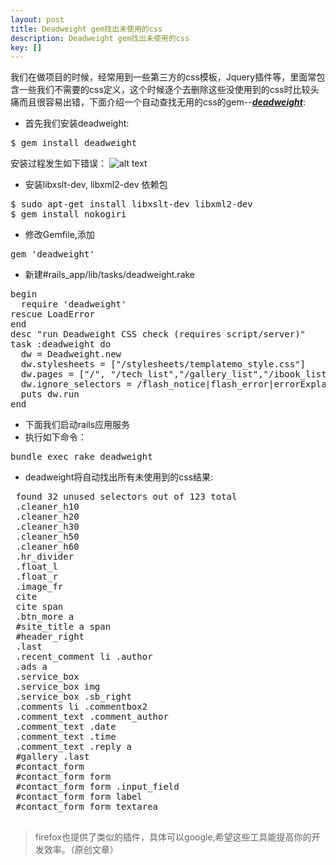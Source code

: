 ```yaml
---
layout: post
title: Deadweight gem找出未使用的css
description: Deadweight gem找出未使用的css
key: []
---
```

我们在做项目的时候，经常用到一些第三方的css模板，Jquery插件等，里面常包含一些我们不需要的css定义，这个时候逐个去删除这些没使用到的css时比较头痛而且很容易出错，下面介绍一个自动查找无用的css的gem--[***deadweight***][1]:

 - 首先我们安装deadweight:
<pre>
$ gem install deadweight
</pre>
安装过程发生如下错误：
![alt text][2]
 - 安装libxslt-dev, libxml2-dev 依赖包
<pre>
$ sudo apt-get install libxslt-dev libxml2-dev
$ gem install nokogiri
</pre>
 - 修改Gemfile,添加
<pre>
gem 'deadweight'
</pre>
 - 新建#rails_app/lib/tasks/deadweight.rake
<pre>
begin
  require 'deadweight'
rescue LoadError
end
desc "run Deadweight CSS check (requires script/server)"
task :deadweight do
  dw = Deadweight.new
  dw.stylesheets = ["/stylesheets/templatemo_style.css"]
  dw.pages = ["/", "/tech_list","/gallery_list","/ibook_list","/guest_book","/show_blog/rails-fragment","/tag_ibook_list/asdf","/category_list/5","/archival_list/2011-10","/tag_list/RubyOnRails"]
  dw.ignore_selectors = /flash_notice|flash_error|errorExplanation|fieldWithErrors/
  puts dw.run
end
</pre>
 - 下面我们启动rails应用服务
 - 执行如下命令：
<pre>
bundle exec rake deadweight
</pre>
 - deadweight将自动找出所有未使用到的css结果:
<pre>
 found 32 unused selectors out of 123 total
 .cleaner_h10
 .cleaner_h20
 .cleaner_h30
 .cleaner_h50
 .cleaner_h60
 .hr_divider
 .float_l
 .float_r
 .image_fr 
 cite
 cite span 
 .btn_more a
 #site_title a span
 #header_right
 .last
 .recent_comment li .author
 .ads a
 .service_box
 .service_box img
 .service_box .sb_right
 .comments li .commentbox2
 .comment_text .comment_author
 .comment_text .date
 .comment_text .time
 .comment_text .reply a 
 #gallery .last
 #contact_form
 #contact_form form
 #contact_form form .input_field
 #contact_form form label
 #contact_form form textarea

</pre>
> firefox也提供了类似的插件，具体可以google,希望这些工具能提高你的开发效率。（原创文章）

  [1]: https://github.com/aanand/deadweight "deadweight"
  [2]: http://cms.everyday-cn.com/system/pictures/958/large_nokogiri_error.png?1320198981 "nokogiri"
